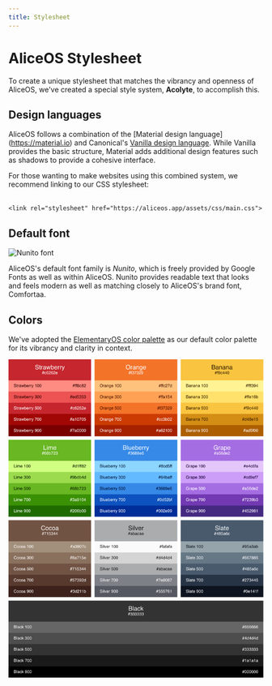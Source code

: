 ```yaml
---
title: Stylesheet
---
```

# AliceOS Stylesheet
To create a unique stylesheet that matches the vibrancy and openness of AliceOS, we've created a special style system, **Acolyte**, to accomplish this.

## Design languages
AliceOS follows a combination of the [Material design language]
(https://material.io) and Canonical's [Vanilla design language](https://vanillaframework.io). While Vanilla provides the basic structure, Material adds additional design features such as shadows to provide a cohesive interface.

For those wanting to make websites using this combined system, we recommend linking to our CSS stylesheet:

<pre><code class = "prettyprint lang-html">
&lt;link rel="stylesheet" href="https://aliceos.app/assets/css/main.css"&gt;
</code></pre>

## Default font
![Nunito font](https://il.static.1001fonts.net/n/u/nunito-font-5-original.png)

AliceOS's default font family is _Nunito_, which is freely provided by Google Fonts as well as within AliceOS. Nunito provides readable text that looks and feels modern as well as matching closely to AliceOS's brand font, Comfortaa.

## Colors
We've adopted the [ElementaryOS color palette](https://elementary.io/docs/human-interface-guidelines#color) as our default color palette for its vibrancy and clarity in context.

![Elementary color palette](../media/img/colors.png)